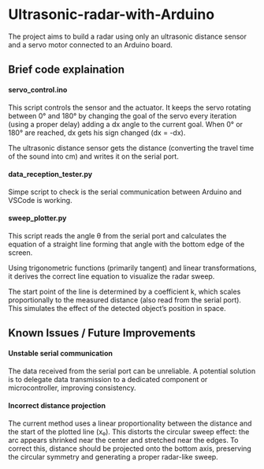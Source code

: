 # Ultrasonic-radar-with-Arduino
The project aims to build a radar using only an ultrasonic distance sensor and a servo motor connected to an Arduino board.

## Brief code explaination

#### servo_control.ino
This script controls the sensor and the actuator.
It keeps the servo rotating between 0° and 180° by changing the goal of the servo every iteration (using a proper delay) adding a dx angle to the current goal.
When 0° or 180° are reached, dx gets his sign changed (dx = -dx).

The ultrasonic distance sensor gets the distance (converting the travel time of the sound into cm) and writes it on the serial port.

#### data_reception_tester.py
Simpe script to check is the serial communication between Arduino and VSCode is working.

#### sweep_plotter.py
This script reads the angle θ from the serial port and calculates the equation of a straight line forming that angle with the bottom edge of the screen.

Using trigonometric functions (primarily tangent) and linear transformations, it derives the correct line equation to visualize the radar sweep.

The start point of the line is determined by a coefficient k, which scales proportionally to the measured distance (also read from the serial port). This simulates the effect of the detected object’s position in space.

## Known Issues / Future Improvements

#### Unstable serial communication
The data received from the serial port can be unreliable. A potential solution is to delegate data transmission to a dedicated component or microcontroller, improving consistency.

#### Incorrect distance projection
The current method uses a linear proportionality between the distance and the start of the plotted line (x₀). This distorts the circular sweep effect: the arc appears shrinked near the center and stretched near the edges.
To correct this, distance should be projected onto the bottom axis, preserving the circular symmetry and generating a proper radar-like sweep.
